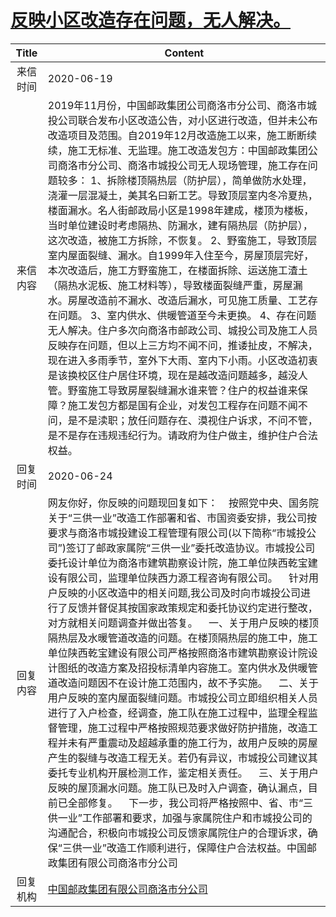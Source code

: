 # <a href="http://www.shangluo.gov.cn/zmhd/ldxxxx.jsp?urltype=leadermail.LeaderMailContentUrl&wbtreeid=1112&leadermailid=6065">反映小区改造存在问题，无人解决。</a>
|Title|Content|
|:---:|---|
|来信时间|2020-06-19|
|来信内容|2019年11月份，中国邮政集团公司商洛市分公司、商洛市城投公司联合发布小区改造公告，对小区进行改造，但并未公布改造项目及范围。自2019年12月改造施工以来，施工断断续续，施工无标准、无监理。施工改造发包方：中国邮政集团公司商洛市分公司、商洛市城投公司无人现场管理，施工存在问题较多： 1、拆除楼顶隔热层（防护层），简单做防水处理，浇灌一层混凝土，美其名曰新工艺。导致顶层室内冬冷夏热，楼面漏水。名人街邮政局小区是1998年建成，楼顶为楼板，当时单位建设时考虑隔热、防漏水，建有隔热层（防护层），这次改造，被施工方拆除，不恢复。 2、野蛮施工，导致顶层室内屋面裂缝、漏水。自1999年入住至今，房屋顶层完好，本次改造后，施工方野蛮施工，在楼面拆除、运送施工渣土（隔热水泥板、施工材料等），导致楼面裂缝严重，房屋漏水。房屋改造前不漏水、改造后漏水，可见施工质量、工艺存在问题。 3、室内供水、供暖管道至今未更换。 4、存在问题无人解决。住户多次向商洛市邮政公司、城投公司及施工人员反映存在问题，但以上三方均不闻不问，推诿扯皮，不解决，现在进入多雨季节，室外下大雨、室内下小雨。小区改造初衷是该换校区住户居住环境，现在是越改造问题越多，越没人管。野蛮施工导致房屋裂缝漏水谁来管？住户的权益谁来保障？施工发包方都是国有企业，对发包工程存在问题不闻不问，是不是渎职；放任问题存在、漠视住户诉求，不问不管，是不是存在违规违纪行为。请政府为住户做主，维护住户合法权益。|
|回复时间|2020-06-24|
|回复内容|网友你好，你反映的问题现回复如下：    按照党中央、国务院关于“三供一业”改造工作部署和省、市国资委安排，我公司按要求与商洛市城投建设工程管理有限公司(以下简称“市城投公司”)签订了邮政家属院“三供一业”委托改造协议。市城投公司委托设计单位为商洛市建筑勘察设计院，施工单位陕西乾宝建设有限公司，监理单位陕西力源工程咨询有限公司。    针对用户反映的小区改造中的相关问题,我公司及时向市城投公司进行了反馈并督促其按国家政策规定和委托协议约定进行整改，对方就相关问题调查并做出答复。    一、关于用户反映的楼顶隔热层及水暖管道改造的问题。在楼顶隔热层的施工中，施工单位陕西乾宝建设有限公司严格按照商洛市建筑勘察设计院设计图纸的改造方案及招投标清单内容施工。室内供水及供暖管道改造问题因不在设计施工范围内，故不予实施。    二、关于用户反映的室内屋面裂缝问题。市城投公司立即组织相关人员进行了入户检查，经调查，施工队在施工过程中，监理全程监督管理，施工过程中严格按照规范要求做好防护措施，改造工程并未有严重震动及超越承重的施工行为，故用户反映的房屋产生的裂缝与改造工程无关。若仍有异议，市城投公司建议其委托专业机构开展检测工作，鉴定相关责任。    三、关于用户反映的屋顶漏水问题。施工队已及时入户调查，确认漏点，目前已全部修复。    下一步，我公司将严格按照中、省、市“三供一业”工作部署和要求，加强与家属院住户和市城投公司的沟通配合，积极向市城投公司反馈家属院住户的合理诉求，确保“三供一业”改造工作顺利进行，保障住户合法权益。中国邮政集团有限公司商洛市分公司|
|回复机构|<a href="../../categories/agencies/中国邮政集团有限公司商洛市分公司.md">中国邮政集团有限公司商洛市分公司</a>|